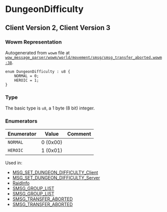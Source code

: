 # DungeonDifficulty

## Client Version 2, Client Version 3

### Wowm Representation

Autogenerated from `wowm` file at [`wow_message_parser/wowm/world/movement/smsg/smsg_transfer_aborted.wowm:38`](https://github.com/gtker/wow_messages/tree/main/wow_message_parser/wowm/world/movement/smsg/smsg_transfer_aborted.wowm#L38).

```rust,ignore
enum DungeonDifficulty : u8 {
    NORMAL = 0;
    HEROIC = 1;
}
```
### Type
The basic type is `u8`, a 1 byte (8 bit) integer.
### Enumerators
| Enumerator | Value  | Comment |
| --------- | -------- | ------- |
| `NORMAL` | 0 (0x00) |  |
| `HEROIC` | 1 (0x01) |  |

Used in:
* [MSG_SET_DUNGEON_DIFFICULTY_Client](msg_set_dungeon_difficulty_client.md)
* [MSG_SET_DUNGEON_DIFFICULTY_Server](msg_set_dungeon_difficulty_server.md)
* [RaidInfo](raidinfo.md)
* [SMSG_GROUP_LIST](smsg_group_list.md)
* [SMSG_GROUP_LIST](smsg_group_list.md)
* [SMSG_TRANSFER_ABORTED](smsg_transfer_aborted.md)
* [SMSG_TRANSFER_ABORTED](smsg_transfer_aborted.md)

